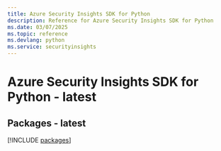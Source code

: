 ```yaml
---
title: Azure Security Insights SDK for Python
description: Reference for Azure Security Insights SDK for Python
ms.date: 03/07/2025
ms.topic: reference
ms.devlang: python
ms.service: securityinsights
---
```

# Azure Security Insights SDK for Python - latest
## Packages - latest
[!INCLUDE [packages](security-insights-index.md)]